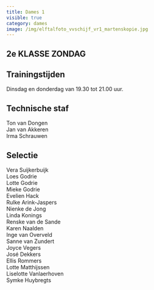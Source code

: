 ```yaml
---
title: Dames 1
visible: true
category: dames
image: /img/elftalfoto_vvschijf_vr1_martenskopie.jpg
---
```


## 2e KLASSE ZONDAG

## Trainingstijden

Dinsdag en donderdag van 19.30 tot 21.00 uur.

## Technische staf

Ton van Dongen\
Jan van Akkeren\
Irma Schrauwen

## Selectie

Vera Suijkerbuijk\
Loes Godrie\
Lotte Godrie\
Mieke Godrie\
Evelien Hack\
Rulke Arink-Jaspers\
Nienke de Jong\
Linda Konings\
Renske van de Sande\
Karen Naalden\
Inge van Overveld\
Sanne van Zundert\
Joyce Vegers\
José Dekkers\
Ellis Rommers\
Lotte Matthijssen\
Liselotte Vanlaerhoven\
Symke Huybregts
